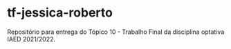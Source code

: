 # tf-jessica-roberto
Repositório para entrega do Tópico 10 - Trabalho Final da disciplina optativa IAED 2021/2022.
